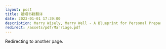 ```yaml
---
layout: post
title: 婚姻书籍翻译
date: 2023-01-01 17:39:00
description: Marry Wisely, Marry Well - A Blueprint for Personal Preparation
redirect: /assets/pdf/Marriage.pdf
---
```


Redirecting to another page.
